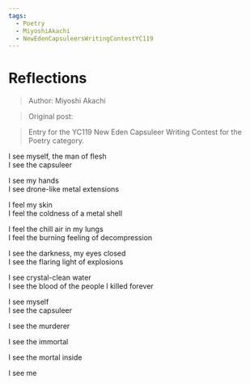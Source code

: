 ```yaml
---
tags:
  - Poetry
  - MiyoshiAkachi
  - NewEdenCapsuleersWritingContestYC119
---
```


# Reflections

> Author: Miyoshi Akachi

> Original post:

> Entry for the YC119 New Eden Capsuleer Writing Contest for the Poetry category.


I see myself, the man of flesh<br>
I see the capsuleer

I see my hands<br>
I see drone-like metal extensions

I feel my skin<br>
I feel the coldness of a metal shell

I feel the chill air in my lungs<br>
I feel the burning feeling of decompression

I see the darkness, my eyes closed<br>
I see the flaring light of explosions

I see crystal-clean water<br>
I see the blood of the people I killed forever

I see myself<br>
I see the capsuleer

I see the murderer

I see the immortal

I see the mortal inside

I see me